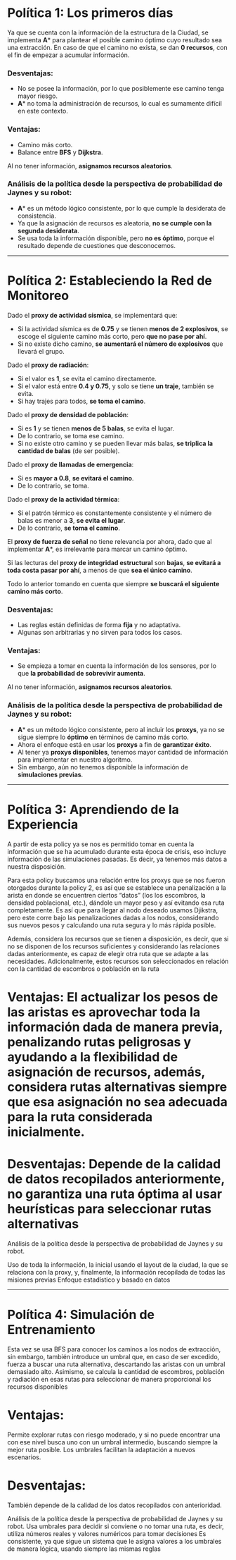 # Política 1: Los primeros días

Ya que se cuenta con la información de la estructura de la Ciudad, se implementa **A*** para plantear el posible camino óptimo cuyo resultado sea una extracción. En caso de que el camino no exista, se dan **0 recursos**, con el fin de empezar a acumular información.

### Desventajas:
- No se posee la información, por lo que posiblemente ese camino tenga mayor riesgo.
- **A*** no toma la administración de recursos, lo cual es sumamente difícil en este contexto.

### Ventajas:
- Camino más corto.
- Balance entre **BFS** y **Dijkstra**.

Al no tener información, **asignamos recursos aleatorios**.

### Análisis de la política desde la perspectiva de probabilidad de Jaynes y su robot:
- **A*** es un método lógico consistente, por lo que cumple la desiderata de consistencia.
- Ya que la asignación de recursos es aleatoria, **no se cumple con la segunda desiderata**.
- Se usa toda la información disponible, pero **no es óptimo**, porque el resultado depende de cuestiones que desconocemos.

---

# Política 2: Estableciendo la Red de Monitoreo



Dado el **proxy de actividad sísmica**, se implementará que:
- Si la actividad sísmica es de **0.75** y se tienen **menos de 2 explosivos**, se escoge el siguiente camino más corto, pero **que no pase por ahí**.
- Si no existe dicho camino, **se aumentará el número de explosivos** que llevará el grupo.

Dado el **proxy de radiación**:
- Si el valor es **1**, se evita el camino directamente.
- Si el valor está entre **0.4 y 0.75**, y solo se tiene **un traje**, también se evita.
- Si hay trajes para todos, **se toma el camino**.

Dado el **proxy de densidad de población**:
- Si es **1** y se tienen **menos de 5 balas**, se evita el lugar.
- De lo contrario, se toma ese camino.
- Si no existe otro camino y se pueden llevar más balas, **se triplica la cantidad de balas** (de ser posible).

Dado el **proxy de llamadas de emergencia**:
- Si es **mayor a 0.8**, **se evitará el camino**.
- De lo contrario, se toma.

Dado el **proxy de la actividad térmica**:
- Si el patrón térmico es constantemente consistente y el número de balas es menor a **3**, **se evita el lugar**.
- De lo contrario, **se toma el camino**.

El **proxy de fuerza de señal** no tiene relevancia por ahora, dado que al implementar **A***, es irrelevante para marcar un camino óptimo.

Si las lecturas del **proxy de integridad estructural** son **bajas**, **se evitará a toda costa pasar por ahí**, a menos de que **sea el único camino**.

Todo lo anterior tomando en cuenta que siempre **se buscará el siguiente camino más corto**.

### Desventajas:
- Las reglas están definidas de forma **fija** y no adaptativa.
- Algunas son arbitrarias y no sirven para todos los casos.

### Ventajas:
- Se empieza a tomar en cuenta la información de los sensores, por lo que **la probabilidad de sobrevivir aumenta**.

Al no tener información, **asignamos recursos aleatorios**.

### Análisis de la política desde la perspectiva de probabilidad de Jaynes y su robot:
- **A*** es un método lógico consistente, pero al incluir los **proxys**, ya no se sigue siempre lo **óptimo** en términos de camino más corto.
- Ahora el enfoque está en usar los **proxys** a fin de **garantizar éxito**.
- Al tener ya **proxys disponibles**, tenemos mayor cantidad de información para implementar en nuestro algoritmo.
- Sin embargo, aún no tenemos disponible la información de **simulaciones previas**.

---

# Política 3: Aprendiendo de la Experiencia

A partir de esta policy ya se nos es permitido tomar en cuenta la información que se ha acumulado durante esta época de crisis, eso incluye información de las simulaciones pasadas. Es decir, ya tenemos más datos a nuestra disposición.

Para esta policy buscamos una relación entre los proxys que se nos fueron otorgados durante la policy 2, es así que se establece una penalización a la arista en donde se encuentren ciertos “datos” (los los escombros, la densidad poblacional, etc.), dándole un mayor peso y así evitando esa ruta completamente. Es así que para llegar al nodo deseado usamos Djikstra, pero este corre bajo las penalizaciones dadas a los nodos, considerando sus nuevos pesos y calculando una ruta segura y lo más rápida posible. 

Además, considera los recursos que se tienen a disposición, es decir, que si no se disponen de los recursos suficientes y considerando las relaciones dadas anteriormente, es capaz de elegir otra ruta que se adapte a las necesidades. Adicionalmente, estos recursos son seleccionados en relación con la cantidad de escombros o población en la ruta



# Ventajas: El actualizar los pesos de las aristas es aprovechar toda la información dada de manera previa, penalizando rutas peligrosas y ayudando a la flexibilidad de asignación de recursos, además, considera rutas alternativas siempre que esa asignación no sea adecuada para la ruta considerada inicialmente.
# Desventajas: Depende de la calidad de datos recopilados anteriormente, no garantiza una ruta óptima al usar heurísticas para seleccionar rutas alternativas

Análisis de la política desde la perspectiva de probabilidad de Jaynes y su robot.

Uso de toda la información, la inicial usando el layout de la ciudad, la que se relaciona con la proxy, y, finalmente, la información recopilada de todas las misiones previas
Enfoque estadístico y basado en datos

---

# Política 4: Simulación de Entrenamiento

Esta vez se usa BFS para conocer los caminos a los nodos de extracción, sin embargo, también introduce un umbral que, en caso de ser excedido, fuerza a buscar una ruta alternativa, descartando las aristas con un umbral demasiado alto. 
Asimismo, se calcula la cantidad de escombros, población y radiación en esas rutas para seleccionar de manera proporcional los recursos disponibles

# Ventajas: 
Permite explorar rutas con riesgo moderado, y si no puede encontrar una con ese nivel busca uno con un umbral intermedio, buscando siempre la mejor ruta posible. Los umbrales facilitan la adaptación a nuevos escenarios.
# Desventajas: 
También depende de la calidad de los datos recopilados con anterioridad.


Análisis de la política desde la perspectiva de probabilidad de Jaynes y su robot.
Usa umbrales para decidir si conviene o no tomar una ruta, es decir, utiliza números reales y valores numéricos para tomar decisiones
Es consistente, ya que sigue un sistema que le asigna valores a los umbrales de manera lógica, usando siempre las mismas reglas

